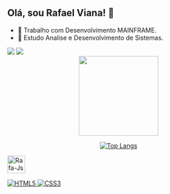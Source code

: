 ## Olá, sou Rafael Viana! 👋

- 🔭 Trabalho com Desenvolvimento MAINFRAME.
- 🌱 Estudo Analise e Desenvolvimento de Sistemas.
<div> 
  <a href="https://instagram.com/raffael.viana91" target="_blank"><img src="https://img.shields.io/badge/-Instagram-%23E4405F?style=for-the-badge&logo=instagram&logoColor=white" target="_blank"></a>
    <a href="https://www.linkedin.com/in/rafael-viana-361731218" target="_blank"><img src="https://img.shields.io/badge/-LinkedIn-%230077B5?style=for-the-badge&logo=linkedin&logoColor=white" target="_blank"></a> 
 
</div>

<div align="center">
  <a href="https://github.com/raffaelcv">
  <img height="180em" src="https://github-readme-stats.vercel.app/api?username=raffaelcv&show_icons=true&theme=highcontrast&include_all_commits=true&count_private=true">
    
  ![Top Langs](https://github-readme-stats.vercel.app/api/top-langs/?username=raffaelcv&theme=highcontrast)
  
</div>
</div>
<img align="center" alt="Rafa-Js" height="40" width="40" src="https://user-images.githubusercontent.com/84590776/179285906-d230a2fc-9290-40a3-b864-5a802fbf8be5.svg"/>


![HTML5](https://img.shields.io/badge/HTML5-E34F26?style=for-the-badge&logo=html5&logoColor=white)
![CSS3](https://img.shields.io/badge/CSS3-1572B6?style=for-the-badge&logo=css3&logoColor=white) 



